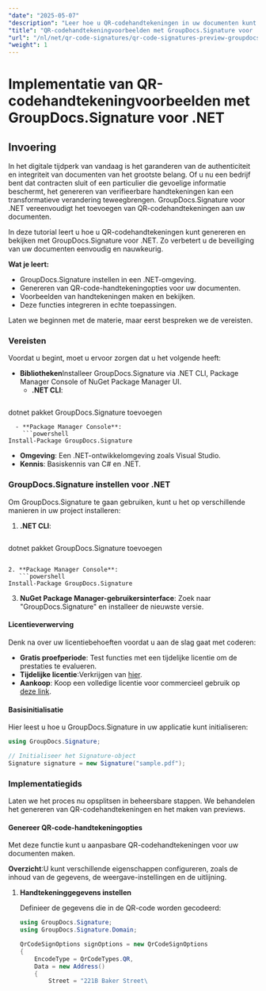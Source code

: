 ```yaml
---
"date": "2025-05-07"
"description": "Leer hoe u QR-codehandtekeningen in uw documenten kunt genereren en bekijken met GroupDocs.Signature voor .NET, waarmee u de beveiliging en authenticiteit kunt verbeteren."
"title": "QR-codehandtekeningvoorbeelden met GroupDocs.Signature voor .NET&#58; een uitgebreide handleiding"
"url": "/nl/net/qr-code-signatures/qr-code-signatures-preview-groupdocs-signature-net/"
"weight": 1
---
```


# Implementatie van QR-codehandtekeningvoorbeelden met GroupDocs.Signature voor .NET

## Invoering

In het digitale tijdperk van vandaag is het garanderen van de authenticiteit en integriteit van documenten van het grootste belang. Of u nu een bedrijf bent dat contracten sluit of een particulier die gevoelige informatie beschermt, het genereren van verifieerbare handtekeningen kan een transformatieve verandering teweegbrengen. GroupDocs.Signature voor .NET vereenvoudigt het toevoegen van QR-codehandtekeningen aan uw documenten.

In deze tutorial leert u hoe u QR-codehandtekeningen kunt genereren en bekijken met GroupDocs.Signature voor .NET. Zo verbetert u de beveiliging van uw documenten eenvoudig en nauwkeurig.

**Wat je leert:**
- GroupDocs.Signature instellen in een .NET-omgeving.
- Genereren van QR-code-handtekeningopties voor uw documenten.
- Voorbeelden van handtekeningen maken en bekijken.
- Deze functies integreren in echte toepassingen.

Laten we beginnen met de materie, maar eerst bespreken we de vereisten.

### Vereisten

Voordat u begint, moet u ervoor zorgen dat u het volgende heeft:
- **Bibliotheken**Installeer GroupDocs.Signature via .NET CLI, Package Manager Console of NuGet Package Manager UI.
  - **.NET CLI**:
    ```shell
dotnet pakket GroupDocs.Signature toevoegen
```
  - **Package Manager Console**:
    ```powershell
Install-Package GroupDocs.Signature
```
- **Omgeving**: Een .NET-ontwikkelomgeving zoals Visual Studio.
- **Kennis**: Basiskennis van C# en .NET.

### GroupDocs.Signature instellen voor .NET

Om GroupDocs.Signature te gaan gebruiken, kunt u het op verschillende manieren in uw project installeren:

1. **.NET CLI**:
   ```shell
dotnet pakket GroupDocs.Signature toevoegen
```

2. **Package Manager Console**:
   ```powershell
Install-Package GroupDocs.Signature
```

3. **NuGet Package Manager-gebruikersinterface**: Zoek naar "GroupDocs.Signature" en installeer de nieuwste versie.

#### Licentieverwerving

Denk na over uw licentiebehoeften voordat u aan de slag gaat met coderen:
- **Gratis proefperiode**: Test functies met een tijdelijke licentie om de prestaties te evalueren.
- **Tijdelijke licentie**:Verkrijgen van [hier](https://purchase.groupdocs.com/temporary-license/).
- **Aankoop**: Koop een volledige licentie voor commercieel gebruik op [deze link](https://purchase.groupdocs.com/buy).

#### Basisinitialisatie

Hier leest u hoe u GroupDocs.Signature in uw applicatie kunt initialiseren:

```csharp
using GroupDocs.Signature;

// Initialiseer het Signature-object
Signature signature = new Signature("sample.pdf");
```

### Implementatiegids

Laten we het proces nu opsplitsen in beheersbare stappen. We behandelen het genereren van QR-codehandtekeningen en het maken van previews.

#### Genereer QR-code-handtekeningopties

Met deze functie kunt u aanpasbare QR-codehandtekeningen voor uw documenten maken.

**Overzicht**:U kunt verschillende eigenschappen configureren, zoals de inhoud van de gegevens, de weergave-instellingen en de uitlijning.

1. **Handtekeninggegevens instellen**
   
   Definieer de gegevens die in de QR-code worden gecodeerd:
   
   ```csharp
   using GroupDocs.Signature;
   using GroupDocs.Signature.Domain;

   QrCodeSignOptions signOptions = new QrCodeSignOptions
   {
       EncodeType = QrCodeTypes.QR,
       Data = new Address()
       {
           Street = "221B Baker Street\